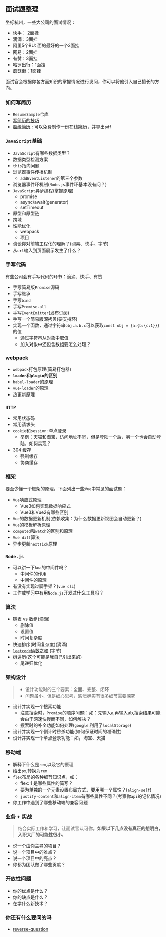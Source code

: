 ## 面试题整理

坐标杭州，一些大公司的面试情况：

* 快手： 2面挂
* 滴滴：3面挂
* 阿里5个BU: 面的最好的一个3面挂
* 网易：2面挂
* 有赞：3面挂
* 哈罗出行：1面挂
* 蘑菇街：1面挂

面试官会根据你各方面知识的掌握情况进行发问，你可以将他引入自己擅长的方向。

### 如何写简历

* `ResumeSample`仓库
* [写简历的技巧](https://github.com/atian25/blog/issues/3)
* [超级简历](https://www.wondercv.com/) : 可以免费制作一份在线简历，并导出`pdf`

### `JavaScript`基础

* `JavaScript`有哪些数据类型？
* 数据类型检测方案
* `this`指向问题
* 浏览器事件传播机制
  * `addEventListener`的第三个参数
* 浏览器事件环机制(`Node.js`事件环基本没有问？)
* `JavaScript`异步编程(掌握原理)
  * promise
  * async/await(generator)
  * setTimeout
* 原型和原型链
* 跨域
* 性能优化
  * webpack
  * 项目
* 谈谈你对前端工程化的理解？(网易、快手、字节)
* 从`url`输入到页面展示发生了什么？

### 手写代码

有些公司会有手写代码的环节：滴滴、快手、有赞

* 手写简易版`Promise`源码
* 手写继承
* 手写`bind`
* 手写`Promise.all`
* 手写`EventEmitter`(发布订阅)
* 手写一个简易版深拷贝(要支持环)
* 实现一个函数，通过字符串`obj.a.b.c`可以获取`const obj = {a:{b:{c:1}}}`的值
  * 通过字符串从对象中取值
  * 加入对象中还包含数组要怎么处理？

### webpack

* `webpack`打包原理(简易打包器)
* **`loader`和`plugin`的区别**
* `babel-loader`的原理
* `vue-loader`的原理
* 热更新原理

### `HTTP`

* 常用状态码
* 常用请求头
* `cookie`和`session`: 单点登录
  * 举例：天猫和淘宝，访问地址不同，但是登陆一个后，另一个也会自动登陆，如何实现？
* 304 缓存
  * 强制缓存
  * 协商缓存

### 框架

要至少懂一个框架的原理，下面列出一些`Vue`中常见的面试题：

* `Vue`响应式原理
  * Vue3如何实现数据响应式
  * Vue3和Vue2有哪些区别
* `Vue`的数据更新机制(依赖收集：为什么数据更新视图会自动更新？)
* `Vue`的模板解析原理
* `computed`和`watch`的区别和原理
* `Vue diff`算法
* 异步更新`nextTick`原理

### `Node.js`

* 可以讲一下`koa`的中间件吗？
  * 中间件的作用
  * 中间件的原理
* 有没有实现过脚手架？(`vue cli`)
* 工作或学习中有用`Node.js`开发过什么工具吗？

### 算法

* 链表 vs 数组(滴滴)
  * 删除值
  * 设置值
  * 时间复杂度
* 快速排序(时间复杂度)(滴滴)
* [`leetcode`俩数之和](https://leetcode-cn.com/problems/two-sum/) (字节)
* 树遍历(这个可能是我自己引出来的)
  * 尾递归优化

### 架构设计

> * 设计功能时的三个要素：全面、完整、闭环
> * 问题虽小，但是细心思考，感觉确实有很多细节需要深究

* 设计并实现一个搜索功能
  * 注意搜索时，`Promise`的顺序问题：如：先输入a,再输入ab,搜索结果可能会由于网速快慢而不同，如何解决？
  * 搜索时的补全功能如何处理(`google` 利用了`localStorage`)
* 设计并实现一个倒计时秒杀功能(如何保证时间的准确性)
* 设计并实现一个单点登录功能：如，淘宝、天猫

### 移动端

* 解释下什么是`rem`,以及它的原理
* 给出`px`,转换为`rem`
* `flex`布局的各种细节知识点，如：
  * flex: 1 是哪些属性的简写？
  * 要为单独的一个元素设置布局方式，要用哪一个属性？(`align-self`)
  * `justify-content`和`align-item`有哪些属性不同？(考察你`api`的记忆情况)
* 你工作中遇到了哪些移动端的兼容问题

### 业务 + 实战

> 结合实际工作和学习，让面试官认可你。**如果以下几点没有真正的想明白，入职大厂的可能性很小**。

* 说一个由你主导的项目？
* 说一个项目中的难点？
* 说一个项目中的亮点？
* 你都为团队做了哪些贡献？

### 开放性问题

* 你的优点是什么？
* 你的缺点是什么？
* 在学什么新技术？

### 你还有什么要问的吗

* [reverse-question](https://github.com/yifeikong/reverse-interview-zh)